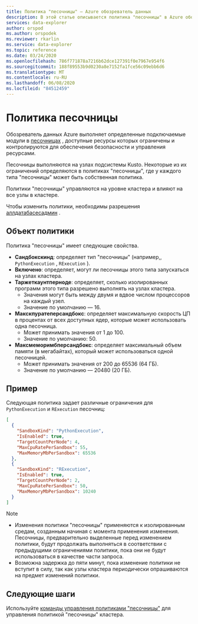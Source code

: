 ```yaml
---
title: Политика "песочницы" — Azure обозреватель данных
description: В этой статье описывается политика "песочницы" в Azure обозреватель данных.
services: data-explorer
author: orspod
ms.author: orspodek
ms.reviewer: rkarlin
ms.service: data-explorer
ms.topic: reference
ms.date: 03/24/2020
ms.openlocfilehash: 786f771878a7216b62dce127391f0e7967e954f6
ms.sourcegitcommit: 188f89553b9d0230a8e7152fa1fce56c09ebb6d6
ms.translationtype: MT
ms.contentlocale: ru-RU
ms.lasthandoff: 06/08/2020
ms.locfileid: "84512459"
---
```

# <a name="sandbox-policy"></a>Политика песочницы

Обозреватель данных Azure выполняет определенные подключаемые модули в [песочницах](../concepts/sandboxes.md) , доступные ресурсы которых ограничены и контролируются для обеспечения безопасности и управления ресурсами.

Песочницы выполняются на узлах подсистемы Kusto. Некоторые из их ограничений определяются в политиках "песочницы", где у каждого типа "песочницы" может быть собственная политика.

Политики "песочницы" управляются на уровне кластера и влияют на все узлы в кластере.

Чтобы изменить политики, необходимы разрешения [аллдатабасесадмин](../management/access-control/role-based-authorization.md) .

## <a name="the-policy-object"></a>Объект политики

Политика "песочницы" имеет следующие свойства.

* **Сандбокскинд**: определяет тип "песочницы" (например,, `PythonExecution` , `RExecution` ).
* **Включено**: определяет, могут ли песочницы этого типа запускаться на узлах кластера.
* **Таржеткаунтперноде**: определяет, сколько изолированных программ этого типа разрешено выполнять на узлах кластера.
  * Значения могут быть между двумя и вдвое числом процессоров на каждый узел.
  * Значение по умолчанию — 16.
* **Макскпуратеперсандбокс**: определяет максимальную скорость ЦП в процентах от всех доступных ядер, которые может использовать одна песочница.
  * Может принимать значения от 1 до 100.
  * Значение по умолчанию: 50.
* **Максмеморимбперсандбокс**: определяет максимальный объем памяти (в мегабайтах), который может использоваться одной песочницей.
  * Может принимать значения от 200 до 65536 (64 ГБ).
  * Значение по умолчанию — 20480 (20 ГБ).

## <a name="example"></a>Пример

Следующая политика задает различные ограничения для `PythonExecution` и `RExecution` песочниц:

```json
[
  {
    "SandboxKind": "PythonExecution",
    "IsEnabled": true,
    "TargetCountPerNode": 4,
    "MaxCpuRatePerSandbox": 55,
    "MaxMemoryMbPerSandbox": 65536
  },
  {
    "SandboxKind": "RExecution",
    "IsEnabled": true,
    "TargetCountPerNode": 2,
    "MaxCpuRatePerSandbox": 50,
    "MaxMemoryMbPerSandbox": 10240
  }
]
```

> [!NOTE]
> * Изменения политики "песочницы" применяются к изолированным средам, созданным начиная с момента применения изменения. Песочницы, предварительно выделенные перед изменением политики, будут продолжать выполняться в соответствии с предыдущими ограничениями политики, пока они не будут использоваться в качестве части запроса.
> * Возможна задержка до пяти минут, пока изменение политики не вступит в силу, так как узлы кластера периодически опрашиваются на предмет изменений политики.

## <a name="next-steps"></a>Следующие шаги

Используйте [команды управления политиками "песочницы"](../management/sandbox-policy.md) для управления политикой "песочницы" кластера.
 
